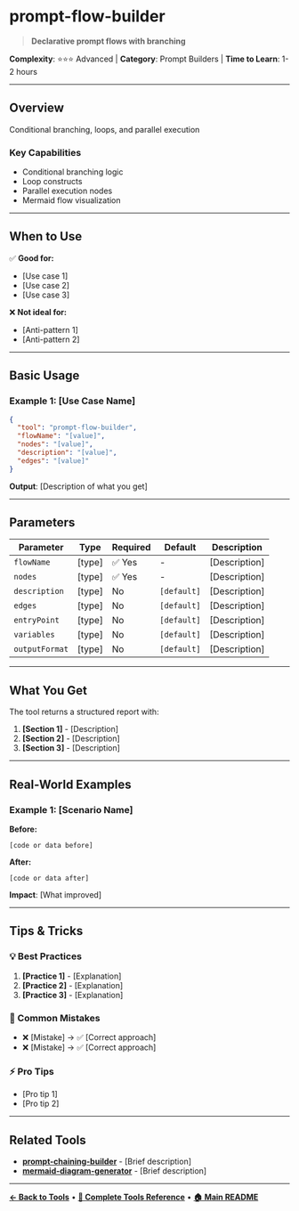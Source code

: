# prompt-flow-builder

> **Declarative prompt flows with branching**

**Complexity**: ⭐⭐⭐ Advanced | **Category**: Prompt Builders | **Time to Learn**: 1-2 hours

---

## Overview

Conditional branching, loops, and parallel execution

### Key Capabilities

- Conditional branching logic
- Loop constructs
- Parallel execution nodes
- Mermaid flow visualization

---
## When to Use

✅ **Good for:**
- [Use case 1]
- [Use case 2]
- [Use case 3]

❌ **Not ideal for:**
- [Anti-pattern 1]
- [Anti-pattern 2]

---
## Basic Usage

### Example 1: [Use Case Name]

```json
{
  "tool": "prompt-flow-builder",
  "flowName": "[value]",
  "nodes": "[value]",
  "description": "[value]",
  "edges": "[value]"
}
```

**Output**: [Description of what you get]

---
## Parameters

| Parameter | Type | Required | Default | Description |
|-----------|------|----------|---------|-------------|
| `flowName` | [type] | ✅ Yes | - | [Description] |
| `nodes` | [type] | ✅ Yes | - | [Description] |
| `description` | [type] | No | `[default]` | [Description] |
| `edges` | [type] | No | `[default]` | [Description] |
| `entryPoint` | [type] | No | `[default]` | [Description] |
| `variables` | [type] | No | `[default]` | [Description] |
| `outputFormat` | [type] | No | `[default]` | [Description] |

---
## What You Get

The tool returns a structured report with:

1. **[Section 1]** - [Description]
2. **[Section 2]** - [Description]
3. **[Section 3]** - [Description]

---
## Real-World Examples

### Example 1: [Scenario Name]

**Before:**
```[language]
[code or data before]
```

**After:**
```[language]
[code or data after]
```

**Impact**: [What improved]

---
## Tips & Tricks

### 💡 Best Practices

1. **[Practice 1]** - [Explanation]
2. **[Practice 2]** - [Explanation]
3. **[Practice 3]** - [Explanation]

### 🚫 Common Mistakes

- ❌ [Mistake] → ✅ [Correct approach]
- ❌ [Mistake] → ✅ [Correct approach]

### ⚡ Pro Tips

- [Pro tip 1]
- [Pro tip 2]

---
## Related Tools

- **[prompt-chaining-builder](./prompt-chaining-builder.md)** - [Brief description]
- **[mermaid-diagram-generator](./mermaid-diagram-generator.md)** - [Brief description]

---
**[← Back to Tools](../README.md)** • **[📖 Complete Tools Reference](../../TOOLS_REFERENCE.md)** • **[🏠 Main README](../../../README.md)**
